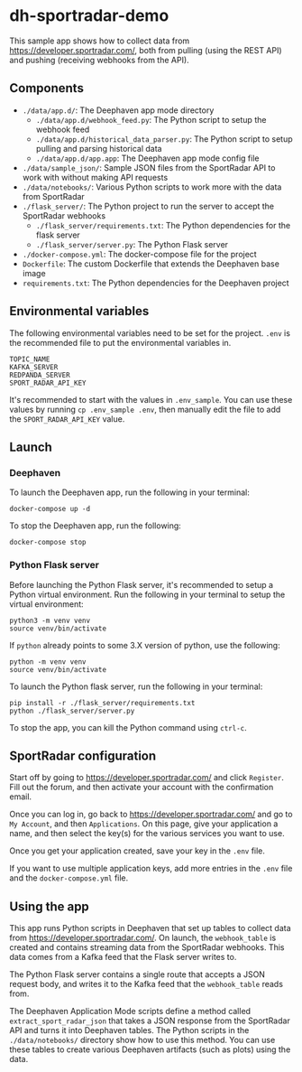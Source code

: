 # dh-sportradar-demo

This sample app shows how to collect data from https://developer.sportradar.com/, both from pulling (using the REST API) and pushing (receiving webhooks from the API).

## Components

* `./data/app.d/`: The Deephaven app mode directory
  * `./data/app.d/webhook_feed.py`: The Python script to setup the webhook feed
  * `./data/app.d/historical_data_parser.py`: The Python script to setup pulling and parsing historical data
  * `./data/app.d/app.app`: The Deephaven app mode config file
* `./data/sample_json/`: Sample JSON files from the SportRadar API to work with without making API requests
* `./data/notebooks/`: Various Python scripts to work more with the data from SportRadar
* `./flask_server/`: The Python project to run the server to accept the SportRadar webhooks
  * `./flask_server/requirements.txt`: The Python dependencies for the flask server
  * `./flask_server/server.py`: The Python Flask server
* `./docker-compose.yml`: The docker-compose file for the project
* `Dockerfile`: The custom Dockerfile that extends the Deephaven base image
* `requirements.txt`: The Python dependencies for the Deephaven project

## Environmental variables

The following environmental variables need to be set for the project. `.env` is the recommended file to put the environmental variables in.

```
TOPIC_NAME
KAFKA_SERVER
REDPANDA_SERVER
SPORT_RADAR_API_KEY
```

It's recommended to start with the values in `.env_sample`. You can use these values by running `cp .env_sample .env`, then manually edit the file to add the `SPORT_RADAR_API_KEY` value.

## Launch

### Deephaven

To launch the Deephaven app, run the following in your terminal:

```
docker-compose up -d
```

To stop the Deephaven app, run the following:

```
docker-compose stop
```

### Python Flask server

Before launching the Python Flask server, it's recommended to setup a Python virtual environment. Run the following in your terminal to setup the virtual environment:

```
python3 -m venv venv
source venv/bin/activate
```

If `python` already points to some 3.X version of python, use the following:

```
python -m venv venv
source venv/bin/activate
```

To launch the Python flask server, run the following in your terminal:

```
pip install -r ./flask_server/requirements.txt
python ./flask_server/server.py
```

To stop the app, you can kill the Python command using `ctrl-c`.

## SportRadar configuration

Start off by going to https://developer.sportradar.com/ and click `Register`. Fill out the forum, and then activate your account with the confirmation email.

Once you can log in, go back to https://developer.sportradar.com/ and go to `My Account`, and then `Applications`. On this page, give your application a name, and then select the key(s) for the various services you want to use.

Once you get your application created, save your key in the `.env` file.

If you want to use multiple application keys, add more entries in the `.env` file and the `docker-compose.yml` file.

## Using the app

This app runs Python scripts in Deephaven that set up tables to collect data from https://developer.sportradar.com/. On launch, the `webhook_table` is created and contains streaming data from the SportRadar webhooks. This data comes from a Kafka feed that the Flask server writes to.

The Python Flask server contains a single route that accepts a JSON request body, and writes it to the Kafka feed that the `webhook_table` reads from.

The Deephaven Application Mode scripts define a method called `extract_sport_radar_json` that takes a JSON response from the SportRadar API and turns it into Deephaven tables. The Python scripts in the `./data/notebooks/` directory show how to use this method. You can use these tables to create various Deephaven artifacts (such as plots) using the data.
